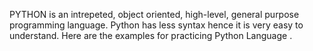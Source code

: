 PYTHON is an intrepeted, object oriented, high-level, general purpose programming language. Python has less syntax hence it is very easy to understand. 
Here are the examples for practicing Python Language .
